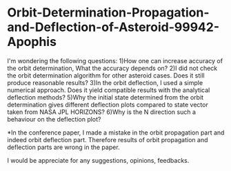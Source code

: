 # Orbit-Determination-Propagation-and-Deflection-of-Asteroid-99942-Apophis

I'm wondering the following questions:
1)How one can increase accuracy of the orbit determination, What the accuracy depends on?
2)I did not check the orbit determination algorithm for other asteroid cases. Does it still produce reasonable results?
3)In the orbit deflection, I used a simple numerical approach. Does it yield compatible results with the analytical deflection methods? 
5)Why the initial state determined from the orbit determination gives different deflection plots compared to state vector taken from NASA JPL HORIZONS?
6)Why is the N direction such a behaviour on the deflection plot?  

*In the conference paper, I made a mistake in the orbit propagation part and indeed orbit deflection part. Therefore results of orbit
propagation and deflection parts are wrong in the paper. 
 
I would be appreciate for any suggestions, opinions, feedbacks.
 
